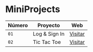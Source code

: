 # MiniProjects

| Número | Proyecto | Web |
| --- | --- | --- |
| `01` | Log & Sign In | [Visitar](https://logsigninpablotutor.netlify.app/) |
| `02` | Tic Tac Toe | [Visitar](https://tic-tae-toe-pablotutormoegle.netlify.app/) |
